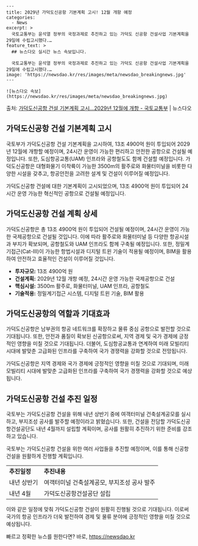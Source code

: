     ---
    title: 2029년 가덕도신공항 기본계획 고시! 12월 개항 예정
    categories:
      - News
    excerpt: >
      국토교통부는 윤석열 정부의 국정과제로 추진하고 있는 가덕도 신공항 건설사업 기본계획을 29일에 수립고시했다.…
    feature_text: >
      ## 뉴스다오 실시간 뉴스 속보입니다.
    
      국토교통부는 윤석열 정부의 국정과제로 추진하고 있는 가덕도 신공항 건설사업 기본계획을 29일에 수립고시했다.…
    image: 'https://newsdao.kr/res/images/meta/newsdao_breakingnews.jpg'
    ---
    
    ![뉴스다오 속보](https://newsdao.kr/res/images/meta/newsdao_breakingnews.jpg)

<p>출처: <a href="https://newsdao.kr/2896" rel="dofollow">가덕도신공항 건설 기본계획 고시…2029년 12월에 개항 - 국토교통부</a> | 뉴스다오</p>

<h2 data-ke-size="size26">가덕도신공항 건설 기본계획 고시</h2>
국토부가 가덕도신공항 건설 기본계획을 고시하여, 13조 4900억 원이 투입되어 2029년 12월에 개항할 예정이며, 24시간 운영이 가능한 편리하고 안전한 공항으로 건설될 예정입니다. 또한, 도심항공교통(UAM) 인프라와 공항철도도 함께 건설할 예정입니다. 가덕도신공항은 대형화물기 이착륙이 가능한 3500m의 활주로와 화물터미널을 비롯한 다양한 시설을 갖추고, 항공안전을 고려한 설계 및 건설이 이루어질 예정입니다.

<p data-ke-size="size16">가덕도신공항 건설에 대한 기본계획이 고시되었으며, 13조 4900억 원이 투입되어 24시간 운영 가능한 혁신적인 공항으로 건설될 예정입니다.</p>

<h2 data-ke-size="size24">가덕도신공항 건설 계획 상세</h2>
가덕도신공항은 총 13조 4900억 원이 투입되어 건설될 예정이며, 24시간 운영이 가능한 국제공항으로 건설될 것입니다. 이에 따라 활주로와 화물터미널 등 다양한 항공시설과 부지가 확보되며, 공항철도와 UAM 인프라도 함께 구축될 예정입니다. 또한, 정밀계기접근(Cat-Ⅲ)이 가능한 항법시설과 디지털 트윈 기술이 적용될 예정이며, BIM을 활용하여 안전하고 효율적인 건설이 이루어질 것입니다.

<ul>
  <li><b>투자규모:</b> 13조 4900억 원</li>
  <li><b>건설계획:</b> 2029년 12월 개항 예정, 24시간 운영 가능한 국제공항으로 건설</li>
  <li><b>핵심시설:</b> 3500m 활주로, 화물터미널, UAM 인프라, 공항철도</li>
  <li><b>기술적용:</b> 정밀계기접근 시스템, 디지털 트윈 기술, BIM 활용</li>
</ul>

<h2 data-ke-size="size24">가덕도신공항의 역할과 기대효과</h2>
가덕도신공항은 남부권의 항공 네트워크를 확장하고 물류 중심 공항으로 발전할 것으로 기대됩니다. 또한, 안전과 품질이 확보된 신공항으로써, 지역 경제 및 국가 경제에 긍정적인 영향을 미칠 것으로 기대됩니다. 더불어, 도심항공교통과 연계하여 미래 모빌리티 시대에 발맞춘 고급화된 인프라를 구축하여 국가 경쟁력을 강화할 것으로 전망됩니다.

<p data-ke-size="size16">가덕도신공항은 지역 경제와 국가 경제에 긍정적인 영향을 미칠 것으로 기대되며, 미래 모빌리티 시대에 발맞춘 고급화된 인프라를 구축하여 국가 경쟁력을 강화할 것으로 예상됩니다.</p>

<h2 data-ke-size="size24">가덕도신공항 건설 추진 일정</h2>
국토부는 가덕도신공항 건설을 위해 내년 상반기 중에 여객터미널 건축설계공모를 실시하고, 부지조성 공사를 발주할 예정이라고 밝혔습니다. 또한, 건설을 전담할 가덕도신공항건설공단도 내년 4월까지 설립할 계획이며, 공사를 원활히 추진하기 위한 준비를 강조하고 있습니다.

<p data-ke-size="size16">국토부는 가덕도신공항 건설을 위한 여러 사업들을 추진할 예정이며, 이를 통해 신공항 건설을 원활하게 진행할 계획입니다.</p>

<table>
  <tr>
    <td><b>추진일정</b></td>
    <td><b>추진내용</b></td>
  </tr>
  <tr>
    <td>내년 상반기</td>
    <td>여객터미널 건축설계공모, 부지조성 공사 발주</td>
  </tr>
  <tr>
    <td>내년 4월</td>
    <td>가덕도신공항건설공단 설립</td>
  </tr>
</table>

이와 같은 일정에 맞춰 가덕도신공항 건설이 원활히 진행될 것으로 기대됩니다. 이로써 국가의 항공 인프라가 더욱 발전하여 경제 및 물류 분야에 긍정적인 영향을 미칠 것으로 예상됩니다. 

빠르고 정확한 뉴스를 원한다면? 바로, <a href="https://newsdao.kr" rel="dofollow">https://newsdao.kr</a>


    

